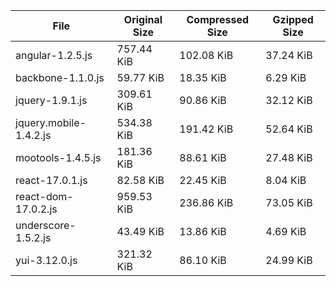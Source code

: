 | File | Original Size | Compressed Size | Gzipped Size |
| --- | --- | --- | --- |
| angular-1.2.5.js | 757.44 KiB | 102.08 KiB | 37.24 KiB |
| backbone-1.1.0.js | 59.77 KiB | 18.35 KiB | 6.29 KiB |
| jquery-1.9.1.js | 309.61 KiB | 90.86 KiB | 32.12 KiB |
| jquery.mobile-1.4.2.js | 534.38 KiB | 191.42 KiB | 52.64 KiB |
| mootools-1.4.5.js | 181.36 KiB | 88.61 KiB | 27.48 KiB |
| react-17.0.1.js | 82.58 KiB | 22.45 KiB | 8.04 KiB |
| react-dom-17.0.2.js | 959.53 KiB | 236.86 KiB | 73.05 KiB |
| underscore-1.5.2.js | 43.49 KiB | 13.86 KiB | 4.69 KiB |
| yui-3.12.0.js | 321.32 KiB | 86.10 KiB | 24.99 KiB |
